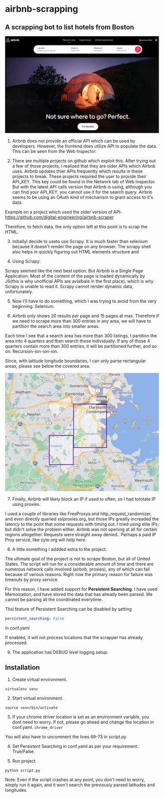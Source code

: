 # airbnb-scrapping
## A scrapping bot to list hotels from Boston


![Test Image](/images/airbnb_home.png)

1. Airbnb does not provide an official API which can be used by developers. However, the frontend does utilize API to populate the data. This can be seen from the Web Inspector.


2. There are multiple projects on github which exploit this. After trying out a few of those projects, I realized that they are older APIs which Airbnb uses. Airbnb updates thier APIs frequently which results in these projects to break. These projects required the user to provide their API_KEY. This key could be found in the Network tab of Web Inspector. But with the latest API calls version that Airbnb is using, although you can find your API_KEY, you cannot use it for the search query. Airbnb seems to be using an OAuth kind of mechanism to grant access to it's data.

Example on a project which used the older version of API- https://github.com/digital-engineering/airbnb-scraper

Therefore, to fetch data, the only option left at this point is to scrap the HTML.


3. InitiallyI decide to useto use Scrapy. It is much faster than selenium because it doesn't render the page on any browser. The scrapy shell also helps in quickly figuring out HTML elements structure and 


4. Using Scrapy:

Scrapy seemed like the next best option. But Airbnb is a Single Page Application. Most of the content of the page is loaded dynamically by JS(this is why unofficial APIs are avialbale in the first place), which is why Scrapy is unable to read it. Scrapy cannot render dynamic data, unfortunately.


5. Now I'll have to do something, which I was trying to avoid from the very beginning.
Selenium.


6. Airbnb only shows 20 results per page and 15 pages at max. Therefore if we need to scrape more than 300 entries in any area, we will have to partition the search area into smaller areas.

Each time I see that a search area has more than 300 listings, I partition the area into 4 quarters and then search those individually. If any of those 4 quarters contain more than 300 entries, it will be partitioned further, and so on. Recursion-ion-ion-ion.

Since, with latitude longitude boundaries, I can only parse rectangular areas, please see below the covered area. 

![Boston covered area](/images/covered_area.png)


7. Finally, Airbnb will likely block an IP if used to often, so I had torotate IP using proxies. 

I used a couple of libraries like FreeProxya and http_request_randomizer, and even directly queried sslproxies.org, but those IPs greatly increaded the latency to the point that some requests with timing out. I tried using elite IPs, but didn't solve the problem either.  Airbnb was not opening at all for certain regions altogether. Requests were straight away denied.. 
Perhaps a paid IP Proy service, like zyte.org will help here.


8. A little something I addded extra to the project.

The ultimate goal of the project is not to scrape Boston, but all of United States. The script will run for a considerable amount of time and there are numerous network calls involved (airbnb, proxies), any of which can fail because of various reasons.
Right now the primary reason for failure was timeouts by proxy service.

For this reason, I have added support for **Persistent Searching**. 
I have used Memoization, and have stored the data that has already been parsed. We cannot be parsing all the coordinated everytime. 

Thsi feature of Persistent Searching can be disabled by setting

```yaml
persistent_searching: False
```
in conf.yaml

If enabled, it will not process locations that the scrapper has already processed.


9. The application has DEBUG level logging setup.


## Installation

1. Create virtual environment.
```shell
virtualenv venv
```
2. Start virtual environment.
```Shell
source venv/bin/activate
```
3. If your chrome driver location is set as an environment variable, you dont need to worry.
If not, please go ahead and change the location in conf.yaml.
`chrome_driver`

You will also have to uncomment the lines 69-73 in script.py

4. Set Persistent Searching in conf.yaml as per your requirement. True/False.

5. Run project
```Shell
python script.py

```


Note: Even if the script crashes at any point, you don't need to worry, simply run it again, and it won't search the previously parsed latitudes and longitudes.